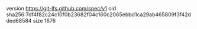 version https://git-lfs.github.com/spec/v1
oid sha256:7df4f82c24c10f0b23682f04c160c2065ebbd1ca29ab465809f3f42dded68584
size 1676
